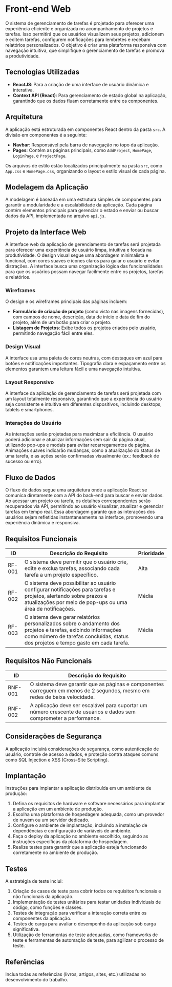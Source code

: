 # Front-end Web

O sistema de gerenciamento de tarefas é projetado para oferecer uma experiência eficiente e organizada no acompanhamento de projetos e tarefas. Isso permitirá que os usuários visualizem seus projetos, adicionem e editem tarefas, configurem notificações para lembretes e recebam relatórios personalizados. O objetivo é criar uma plataforma responsiva com navegação intuitiva, que simplifique o gerenciamento de tarefas e promova a produtividade.

## Tecnologias Utilizadas

- **ReactJS**: Para a criação de uma interface de usuário dinâmica e interativa.
- **Context API (React)**: Para gerenciamento de estado global na aplicação, garantindo que os dados fluam corretamente entre os componentes.

## Arquitetura

A aplicação está estruturada em componentes React dentro da pasta `src`. A divisão em componentes é a seguinte:

- **Navbar**: Responsável pela barra de navegação no topo da aplicação.
- **Pages**: Contém as páginas principais, como `AddProject`, `HomePage`, `LoginPage`, e `ProjectPage`.

Os arquivos de estilo estão localizados principalmente na pasta `src`, como `App.css` e `HomePage.css`, organizando o layout e estilo visual de cada página.

## Modelagem da Aplicação

A modelagem é baseada em uma estrutura simples de componentes para garantir a modularidade e a escalabilidade da aplicação. Cada página contém elementos principais para gerenciar o estado e enviar ou buscar dados da API, implementada no arquivo `api.js`. 

## Projeto da Interface Web

A interface web da aplicação de gerenciamento de tarefas será projetada para oferecer uma experiência de usuário limpa, intuitiva e focada na produtividade. O design visual segue uma abordagem minimalista e funcional, com cores suaves e ícones claros para guiar o usuário e evitar distrações. A interface busca uma organização lógica das funcionalidades para que os usuários possam navegar facilmente entre os projetos, tarefas e relatórios.

### Wireframes

O design e os wireframes principais das páginas incluem:
- **Formulário de criação de projeto** (como visto nas imagens fornecidas), com campos de nome, descrição, data de início e data de fim do projeto, além de um botão para criar o projeto.
- **Listagem de Projetos**: Exibe todos os projetos criados pelo usuário, permitindo navegação fácil entre eles.

### Design Visual

A interface usa uma paleta de cores neutras, com destaques em azul para botões e notificações importantes. Tipografia clara e espaçamento entre os elementos garantem uma leitura fácil e uma navegação intuitiva.

### Layout Responsivo

A interface da aplicação de gerenciamento de tarefas será projetada com um layout totalmente responsivo, garantindo que a experiência do usuário seja consistente e intuitiva em diferentes dispositivos, incluindo desktops, tablets e smartphones.

### Interações do Usuário

As interações serão projetadas para maximizar a eficiência. O usuário poderá adicionar e atualizar informações sem sair da página atual, utilizando pop-ups e modais para evitar recarregamentos de página. Animações suaves indicarão mudanças, como a atualização do status de uma tarefa, e as ações serão confirmadas visualmente (ex.: feedback de sucesso ou erro).

## Fluxo de Dados

O fluxo de dados segue uma arquitetura onde a aplicação React se comunica diretamente com a API do back-end para buscar e enviar dados. Ao acessar um projeto ou tarefa, os detalhes correspondentes serão recuperados via API, permitindo ao usuário visualizar, atualizar e gerenciar tarefas em tempo real. Essa abordagem garante que as interações dos usuários sejam refletidas instantaneamente na interface, promovendo uma experiência dinâmica e responsiva.

## Requisitos Funcionais

| ID     | Descrição do Requisito                                                                                                                                         | Prioridade |
|--------|----------------------------------------------------------------------------------------------------------------------------------------------------------------|------------|
| RF-001 | O sistema deve permitir que o usuário crie, edite e exclua tarefas, associando cada tarefa a um projeto específico.                                           | Alta       |
| RF-002 | O sistema deve possibilitar ao usuário configurar notificações para tarefas e projetos, alertando sobre prazos e atualizações por meio de pop-ups ou uma área de notificações. | Média      |
| RF-003 | O sistema deve gerar relatórios personalizados sobre o andamento dos projetos e tarefas, exibindo informações como número de tarefas concluídas, status dos projetos e tempo gasto em cada tarefa. | Média      |

## Requisitos Não Funcionais

| ID     | Descrição do Requisito                                                                                                                |
|--------|---------------------------------------------------------------------------------------------------------------------------------------|
| RNF-001 | O sistema deve garantir que as páginas e componentes carreguem em menos de 2 segundos, mesmo em redes de baixa velocidade.          |
| RNF-002 | A aplicação deve ser escalável para suportar um número crescente de usuários e dados sem comprometer a performance.                 |

## Considerações de Segurança

A aplicação incluirá considerações de segurança, como autenticação de usuário, controle de acesso a dados, e proteção contra ataques comuns como SQL Injection e XSS (Cross-Site Scripting).

## Implantação

Instruções para implantar a aplicação distribuída em um ambiente de produção:

1. Defina os requisitos de hardware e software necessários para implantar a aplicação em um ambiente de produção.
2. Escolha uma plataforma de hospedagem adequada, como um provedor de nuvem ou um servidor dedicado.
3. Configure o ambiente de implantação, incluindo a instalação de dependências e configuração de variáveis de ambiente.
4. Faça o deploy da aplicação no ambiente escolhido, seguindo as instruções específicas da plataforma de hospedagem.
5. Realize testes para garantir que a aplicação esteja funcionando corretamente no ambiente de produção.

## Testes

A estratégia de teste inclui:

1. Criação de casos de teste para cobrir todos os requisitos funcionais e não funcionais da aplicação.
2. Implementação de testes unitários para testar unidades individuais de código, como funções e classes.
3. Testes de integração para verificar a interação correta entre os componentes da aplicação.
4. Testes de carga para avaliar o desempenho da aplicação sob carga significativa.
5. Utilização de ferramentas de teste adequadas, como frameworks de teste e ferramentas de automação de teste, para agilizar o processo de teste.

## Referências

Inclua todas as referências (livros, artigos, sites, etc.) utilizadas no desenvolvimento do trabalho.
